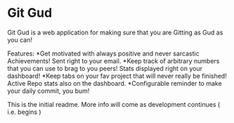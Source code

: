 # Git Gud

Git Gud is a web application for making sure that you are Gitting as Gud as you can!

Features:
*Get motivated with always positive and never sarcastic Achievements! Sent right to your email.
*Keep track of arbitrary numbers that you can use to brag to you peers! Stats displayed right on your dashboard!
*Keep tabs on your fav project that will never really be finished! Active Repo stats also on the dashboard.
*Configurable reminder to make your daily commit, you bum!

This is the initial readme. More info will come as development continues ( i.e. begins )